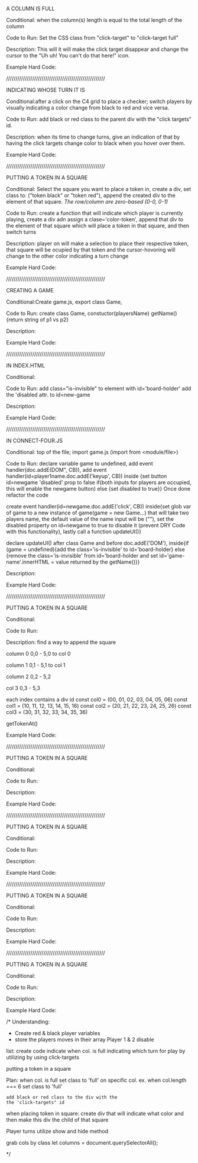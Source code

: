 A COLUMN IS FULL

Conditional: when the column(s) length is equal to the total length of the column

Code to Run: Set the CSS class from "click-target" to "click-target full"

Description: This will it will make the click target disappear and change the cursor to the "Uh uh! You can't do that here!" icon.

Example Hard Code:
<div id="click-targets">
  <!-- Add the "full" class to any of these click targets -->
  <div id="column-0" class="click-target"></div>
  <div id="column-1" class="click-target full"></div>
  <div id="column-2" class="click-target"></div>
  <div id="column-3" class="click-target"></div>
  <div id="column-4" class="click-target"></div>
  <div id="column-5" class="click-target"></div>
  <div id="column-6" class="click-target"></div>
</div>

/////////////////////////////////////////////////////

INDICATING WHOSE TURN IT IS

Conditional:after a click on the C4 grid to place a checker; switch players by visually indicating a color change from black to red and vice versa.

Code to Run: add black or red class to the parent div with the "click targets" id.

Description: when its time to change turns, give an indication of that by having the click targets change color to black when you hover over them.

Example Hard Code:
<div id="click-targets" class="black">
  <div id="column-0" class="click-target"></div>
  <div id="column-1" class="click-target"></div>
  <div id="column-2" class="click-target"></div>
  <div id="column-3" class="click-target"></div>
  <div id="column-4" class="click-target"></div>
  <div id="column-5" class="click-target"></div>
  <div id="column-6" class="click-target"></div>
</div>

/////////////////////////////////////////////////////

PUTTING A TOKEN IN A SQUARE

Conditional: Select the square you want to place a token in, create a div, set class to: ("token black" or "token red"), append the created div to the element of that square. *The row/column are zero-based
(0-0, 0-1)*

Code to Run: create a function that will indicate which player is currently playing, create a div adn assign a clase='color-token', append that div to the element of that square which will place a token in that square, and then switch turns

Description: player on will make a selection to place their respective token, that square will be ocupied by that token and the cursor-hovoring will change to the other color indicating a turn change

Example Hard Code:
<div id="square-5-5" class="token-square">
  <div class="token black"></div>
</div>
<div id="square-5-6" class="token-square">
  <div class="token red"></div>
</div>

/////////////////////////////////////////////////////

CREATING A GAME

Conditional:Create game.js, export class Game,

Code to Run: create class Game, constuctor(playersName)
getName() {return string of p1 vs p2}

Description:

Example Hard Code:

/////////////////////////////////////////////////////

IN INDEX.HTML

Conditional:

Code to Run: add class="is-invisible" to element with id='board-holder'
add the 'disabled attr. to id=new-game

Description:

Example Hard Code:

/////////////////////////////////////////////////////

IN CONNECT-FOUR.JS

Conditional: top of the file; import game.js (import <what to import> from <module/file>)

Code to Run: declare variable game to undefined,
add event handler(doc.addE(DOM", CB)),
add event handler(id=player1name.doc.addE('keyup', CB))
inside {set button id=newgame 'disabled' prop to false if(both inputs for players are occupied, this will enable the newgame button) else {set disabled to true}}
Once done refactor the code

create event handler(id=newgame.doc.addE('click', CB))
inside{set glob var of game to a new instance of game(game = new Game...) that will take two players name, the default value of the name input will be (""), set the disabled property on id=newgame to true to disable it (prevent DRY Code with this functionality), lastly call a function updateUI()}

declare updateUI() after class Game and before doc.addE('DOM'), inside{if (game = undefined){add the class='is-invisible' to id='board-holder} else {remove the class='is-invisible' from id='board-holder and set id='game-name'.innerHTML = value returned by the getName()}}


Description:

Example Hard Code:

/////////////////////////////////////////////////////

PUTTING A TOKEN IN A SQUARE

Conditional:

Code to Run:

Description:
find a way to append the square 

column 0
0,0 - 5,0 to col 0

column 1
0,1 - 5,1 to col 1

column 2 
0,2 - 5,2

col 3
0,3 - 5,3

each index contains a div id
const col0 = (00, 01, 02, 03, 04, 05, 06)
const col1 = (10, 11, 12, 13, 14, 15, 16)
const col2 = (20, 21, 22, 23, 24, 25, 26)
const col3 = (30, 31, 32, 33, 34, 35, 36)

getTokenAt()





Example Hard Code:

/////////////////////////////////////////////////////

PUTTING A TOKEN IN A SQUARE

Conditional:

Code to Run:

Description:

Example Hard Code:

/////////////////////////////////////////////////////

PUTTING A TOKEN IN A SQUARE

Conditional:

Code to Run:

Description:

Example Hard Code:

/////////////////////////////////////////////////////

PUTTING A TOKEN IN A SQUARE

Conditional:

Code to Run:

Description:

Example Hard Code:

/////////////////////////////////////////////////////

PUTTING A TOKEN IN A SQUARE

Conditional:

Code to Run:

Description:

Example Hard Code:


/*
Understanding:

* Create red & black player variables
* store the players moves in their array
Player 1 & 2 disable

list: create code indicate when col. is full
      indicating which turn for play by utilizing
      by using click-targets

putting a token in a square

Plan: when col. is full set class to 'full'
    on specific col.
    ex. when col.length === 6 set class to 'full'

    add black or red class to the div with the
    the 'click-targets" id

when placing token in square:
create div that will indicate what color and
then make this div the child of that square

Player turns utilize show and hide method

grab cols by class
let columns = document.querySelectorAll();

*/
